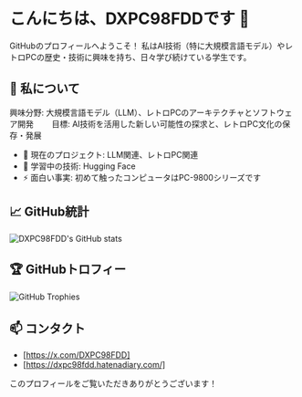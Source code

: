 # こんにちは、DXPC98FDDです 👋

GitHubのプロフィールへようこそ！
私はAI技術（特に大規模言語モデル）やレトロPCの歴史・技術に興味を持ち、日々学び続けている学生です。

## 🚀 私について
興味分野: 大規模言語モデル（LLM）、レトロPCのアーキテクチャとソフトウェア開発
　　目標: AI技術を活用した新しい可能性の探求と、レトロPC文化の保存・発展
- 🔭 現在のプロジェクト: LLM関連、レトロPC関連 
- 🌱 学習中の技術: Hugging Face
- ⚡ 面白い事実: 初めて触ったコンピュータはPC-9800シリーズです

## 📈 GitHub統計
![DXPC98FDD's GitHub stats](https://github-readme-stats.vercel.app/api?username=DXPC98FDD&show_icons=true&theme=radical)

## 🏆 GitHubトロフィー
![GitHub Trophies](https://github-profile-trophy.vercel.app/?username=DXPC98FDD&theme=radical)
　
## 📫 コンタクト
- [https://x.com/DXPC98FDD]
- [https://dxpc98fdd.hatenadiary.com/]

このプロフィールをご覧いただきありがとうございます！
